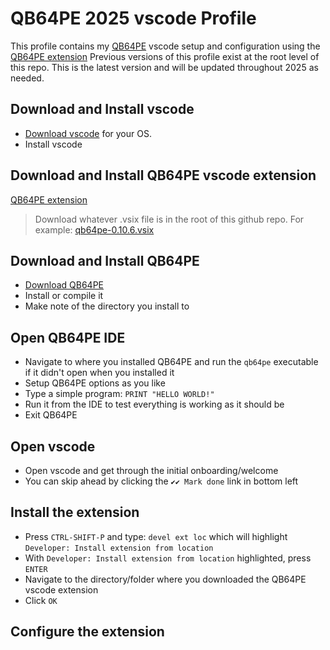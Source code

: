 # QB64PE 2025 vscode Profile
This profile contains my [QB64PE](https://www.qb64phoenix.com/) vscode setup and configuration using the [QB64PE extension](https://github.com/grymmjack/qb64pe-vscode)
Previous versions of this profile exist at the root level of this repo. This is the latest version and will be updated throughout 2025 as needed.

## Download and Install vscode
- [Download vscode](https://code.visualstudio.com/download) for your OS.
- Install vscode

## Download and Install QB64PE vscode extension
[QB64PE extension](https://github.com/grymmjack/qb64pe-vscode)
> Download whatever .vsix file is in the root of this github repo.
> For example: [qb64pe-0.10.6.vsix](https://github.com/grymmjack/qb64pe-vscode/blob/main/qb64pe-0.10.6.vsix)

## Download and Install QB64PE
- [Download QB64PE](https://www.qb64phoenix.com/)
- Install or compile it
- Make note of the directory you install to

## Open QB64PE IDE
- Navigate to where you installed QB64PE and run the `qb64pe` executable if it didn't open when you installed it
- Setup QB64PE options as you like
- Type a simple program: `PRINT "HELLO WORLD!"`
- Run it from the IDE to test everything is working as it should be
- Exit QB64PE

## Open vscode
- Open vscode and get through the initial onboarding/welcome
- You can skip ahead by clicking the `✔️✔️ Mark done` link in bottom left

## Install the extension
- Press `CTRL-SHIFT-P` and type: `devel ext loc` which will highlight `Developer: Install extension from location`
- With `Developer: Install extension from location` highlighted, press `ENTER`
- Navigate to the directory/folder where you downloaded the QB64PE vscode extension
- Click `OK`

## Configure the extension


